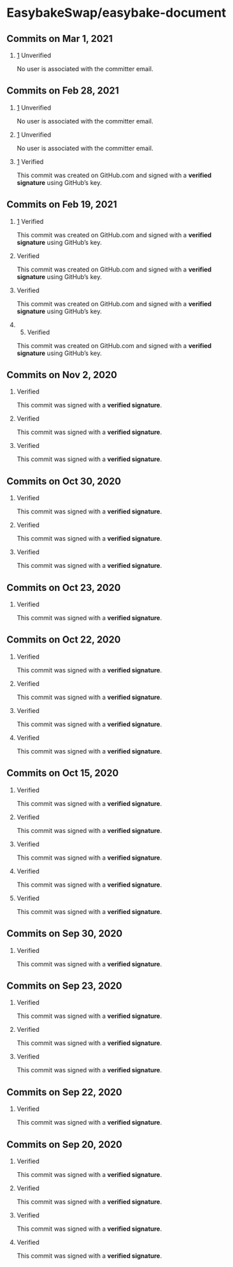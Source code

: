 # EasybakeSwap/easybake-document

## Commits on Mar 1, 2021

1.  [1](https://github.com/EasybakeSwap/easybake-document/commit/e03b978283158c95e9bf6e1825e3f26eb7acfc98#comments) Unverified

    No user is associated with the committer email. 

## Commits on Feb 28, 2021

1.  [1](https://github.com/EasybakeSwap/easybake-document/commit/5601200538f5e93739a3db23e7e7c3b81741063f#comments) Unverified

    No user is associated with the committer email. 

2.  [1](https://github.com/EasybakeSwap/easybake-document/commit/d33812f200df4b9a09a7b7deb0e3220c160aa141#comments) Unverified

    No user is associated with the committer email. 

3.  [1](https://github.com/EasybakeSwap/easybake-document/commit/017fbd0541f76286bfd02bea3535eeb377a220ac#comments) Verified

    This commit was created on GitHub.com and signed with a **verified signature** using GitHub’s key. 

## Commits on Feb 19, 2021

1.  [1](https://github.com/EasybakeSwap/easybake-document/commit/830a7ce06f08aa05879b501ee2c61228ef9d70e6#comments) Verified

    This commit was created on GitHub.com and signed with a **verified signature** using GitHub’s key. 

2.  Verified

    This commit was created on GitHub.com and signed with a **verified signature** using GitHub’s key. 

3.  Verified

    This commit was created on GitHub.com and signed with a **verified signature** using GitHub’s key. 

4. 5.  Verified

    This commit was created on GitHub.com and signed with a **verified signature** using GitHub’s key. 

## Commits on Nov 2, 2020

1.  Verified

    This commit was signed with a **verified signature**. 

2.  Verified

    This commit was signed with a **verified signature**. 

3.  Verified

    This commit was signed with a **verified signature**. 

## Commits on Oct 30, 2020

1.  Verified

    This commit was signed with a **verified signature**. 

2.  Verified

    This commit was signed with a **verified signature**. 

3.  Verified

    This commit was signed with a **verified signature**. 

## Commits on Oct 23, 2020

1.  Verified

    This commit was signed with a **verified signature**. 

## Commits on Oct 22, 2020

1.  Verified

    This commit was signed with a **verified signature**. 

2.  Verified

    This commit was signed with a **verified signature**. 

3.  Verified

    This commit was signed with a **verified signature**. 

4.  Verified

    This commit was signed with a **verified signature**. 

## Commits on Oct 15, 2020

1.  Verified

    This commit was signed with a **verified signature**. 

2.  Verified

    This commit was signed with a **verified signature**. 

3.  Verified

    This commit was signed with a **verified signature**. 

4.  Verified

    This commit was signed with a **verified signature**. 

5.  Verified

    This commit was signed with a **verified signature**. 

## Commits on Sep 30, 2020

1.  Verified

    This commit was signed with a **verified signature**. 

## Commits on Sep 23, 2020

1.  Verified

    This commit was signed with a **verified signature**. 

2.  Verified

    This commit was signed with a **verified signature**. 

3.  Verified

    This commit was signed with a **verified signature**. 

## Commits on Sep 22, 2020

1.  Verified

    This commit was signed with a **verified signature**. 

## Commits on Sep 20, 2020

1.  Verified

    This commit was signed with a **verified signature**. 

2.  Verified

    This commit was signed with a **verified signature**. 

3.  Verified

    This commit was signed with a **verified signature**. 

4.  Verified

    This commit was signed with a **verified signature**. 

